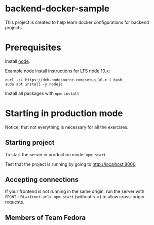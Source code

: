 # backend-docker-sample

This project is created to help learn docker configurations for backend projects.

# Prerequisites

Install [node](https://nodejs.org/en/download/). 

Example node install instructions for LTS node 10.x:
```
curl -sL https://deb.nodesource.com/setup_10.x | bash
sudo apt install -y nodejs
```

Install all packages with `npm install`

# Starting in production mode
Notice, that not everything is necessary for all the exercises.

## Starting project

To start the server in production mode: `npm start`

Test that the project is running by going to <http://localhost:8000>

## Accepting connections

If your frontend is not running in the same origin, run the server with `FRONT_URL=<front-url> npm start` (without < >) to allow cross-origin requests.

## Members of Team Fedora


